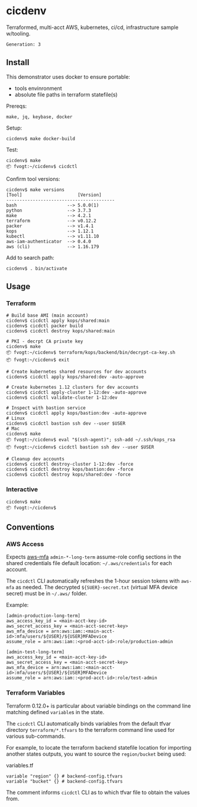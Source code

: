 # cicdenv
Terraformed, multi-acct AWS, kubernetes, ci/cd, infrastructure sample w/tooling.

```
Generation: 3
```

## Install
This demonstrator uses docker to ensure portable:
* tools envinronment
* absolute file paths in terraform statefile(s)

Prereqs:
```
make, jq, keybase, docker
```

Setup:
```
cicdenv$ make docker-build
```

Test:
```
cicdenv$ make
📦 fvogt:~/cicdenv$ cicdctl
```

Confirm tool versions:
```
cicdenv$ make versions
[Tool]                     [Version]
-----------------------------------------
bash                   --> 5.0.0(1)
python                 --> 3.7.3
make                   --> 4.2.1
terraform              --> v0.12.2
packer                 --> v1.4.1
kops                   --> 1.12.1
kubectl                --> v1.11.10
aws-iam-authenticator  --> 0.4.0
aws (cli)              --> 1.16.179
```

Add to search path:
```
cicdenv$ . bin/activate
```

## Usage
### Terraform
```
# Build base AMI (main account)
cicdenv$ cicdctl apply kops/shared:main
cicdenv$ cicdctl packer build
cicdenv$ cicdctl destroy kops/shared:main

# PKI - decrpt CA private key
cicdenv$ make
📦 fvogt:~/cicdenv$ terraform/kops/backend/bin/decrypt-ca-key.sh
📦 fvogt:~/cicdenv$ exit

# Create kubernetes shared resources for dev accounts
cicdenv$ cicdctl apply kops/shared:dev -auto-approve

# Create kubernetes 1.12 clusters for dev accounts
cicdenv$ cicdctl apply-cluster 1-12:dev -auto-approve
cicdenv$ cicdctl validate-cluster 1-12:dev

# Inspect with bastion service
cicdenv$ cicdctl apply kops/bastion:dev -auto-approve
# Linux
cicdenv$ cicdctl bastion ssh dev --user $USER
# Mac
cicdenv$ make
📦 fvogt:~/cicdenv$ eval "$(ssh-agent)"; ssh-add ~/.ssh/kops_rsa
📦 fvogt:~/cicdenv$ cicdctl bastion ssh dev --user $USER

# Cleanup dev accounts
cicdenv$ cicdctl destroy-cluster 1-12:dev -force
cicdenv$ cicdctl destroy kops/bastion:dev -force
cicdenv$ cicdctl destroy kops/shared:dev -force
```

### Interactive
```
cicdenv$ make
📦 fvogt:~/cicdenv$
```

## Conventions
### AWS Access
Expects [aws-mfa]() `admin-*-long-term` assume-role config sections 
in the shared credentials file default location: `~/.aws/credentials` for each account.

The `cicdctl` CLI automatically refreshes the 1-hour session tokens with `aws-mfa` as needed.
The decrypted `${SUER}-secret.txt` (virtual MFA device secret) must be in `~/.aws/` folder.

Example:
```
[admin-production-long-term]
aws_access_key_id = <main-acct-key-id>
aws_secret_access_key = <main-acct-secret-key>
aws_mfa_device = arn:aws:iam::<main-acct-id>:mfa/users/${USER}/${USER}MFADevice
assume_role = arn:aws:iam::<prod-acct-id>:role/production-admin

[admin-test-long-term]
aws_access_key_id = <main-acct-key-id>
aws_secret_access_key = <main-acct-secret-key>
aws_mfa_device = arn:aws:iam::<main-acct-id>:mfa/users/${USER}/${USER}MFADevice
assume_role = arn:aws:iam::<prod-acct-id>:role/test-admin
```

### Terraform Variables
Terraform 0.12.0+ is particular about variable bindings on the command line
matching defined `variable`s in the state.

The `cicdctl` CLI automatically binds variables from the default tfvar directory `terraform/*.tfvars`
to the terraform command line used for various sub-commands.

For example, to locate the terraform backend statefile location for
importing another states outputs, you want to source the `region/bucket` being used:

variables.tf
```
variable "region" {} # backend-config.tfvars
variable "bucket" {} # backend-config.tfvars
```
The comment informs `cicdctl` CLI as to which tfvar file to obtain the values from.
